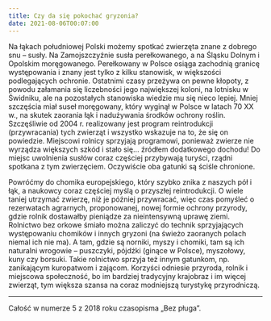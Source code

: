 ```yaml
---
title: Czy da się pokochać gryzonia?
date: 2021-08-06T00:07:00
---
```

Na łąkach południowej Polski możemy spotkać zwierzęta znane z dobrego snu – susły. Na Zamojszczyźnie susła perełkowanego, a na Śląsku Dolnym i Opolskim moręgowanego. Perełkowany w Polsce osiąga zachodnią granicę występowania i znany jest tylko z kilku stanowisk, w większości podlegających ochronie. Ostatnimi czasy przeżywa on pewne kłopoty, z powodu załamania się liczebności jego największej koloni, na lotnisku w Świdniku, ale na pozostałych stanowiska wiedzie mu się nieco lepiej. Mniej szczęścia miał suseł moręgowany, który wyginął w Polsce w latach 70 XX w., na skutek zaorania łąk i nadużywania środków ochrony roślin. Szczęśliwie od 2004 r. realizowany jest program reintrodukcji (przywracania) tych zwierząt i wszystko wskazuje na to, że się on powiedzie. Miejscowi rolnicy sprzyjają programowi, ponieważ zwierze nie wyrządza większych szkód i stało się… źródłem dodatkowego dochodu! Do miejsc uwolnienia susłów coraz częściej przybywają turyści, rządni spotkana z tym zwierzęciem. Oczywiście oba gatunki są ściśle chronione.

Powróćmy do chomika europejskiego, który szybko znika z naszych pół i łąk, a naukowcy coraz częściej myślą o przyszłej reintrodukcji. O wiele taniej utrzymać zwierzę, niż je później przywracać, więc czas pomyśleć o rezerwatach agrarnych, proponowanej, nowej formie ochrony przyrody, gdzie rolnik dostawałby pieniądze za nieintensywną uprawę ziemi. Rolnictwo bez orkowe śmiało można zaliczyć do technik sprzyjających występowaniu chomików i innych gryzoni (na świeżo zaoranych polach niemal ich nie ma). A tam, gdzie są norniki, myszy i chomiki, tam są ich naturalni wrogowie – puszczyki, pójdźki (ginące w Polsce), myszołowy, kuny czy borsuki. Takie rolnictwo sprzyja też innym gatunkom, np. zanikającym kuropatwom i zającom. Korzyści odniesie przyroda, rolnik i miejscowa społeczność, bo im bardziej tradycyjny krajobraz i im więcej zwierząt, tym większa szansa na coraz modniejszą turystykę przyrodniczą.

***

Całość w numerze 5 z 2018 roku czasopisma „Bez pługa”.